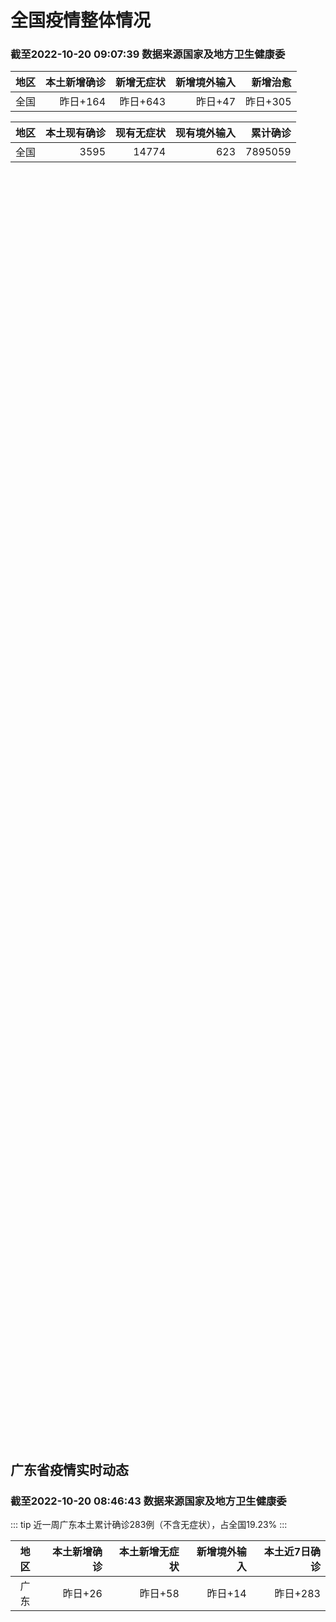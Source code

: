 
# 全国疫情整体情况
### 截至2022-10-20 09:07:39 数据来源国家及地方卫生健康委

|地区|本土新增确诊|新增无症状|新增境外输入|新增治愈|
|:--:|---:|---:|---:|---:|
|全国|昨日+164|昨日+643|昨日+47|昨日+305|

|地区|本土现有确诊|现有无症状|现有境外输入|累计确诊|
|:--:|---:|---:|---:|---:|
|全国|3595|14774|623|7895059|

<ChinaMap :dataList="dataList" :title="title"/>

<div id="chinaDayModify" style="width:100%;height:500px;margin-bottom:10px;"></div>
<div id="chinaAddHistoryData" style="width:100%;height:500px;margin-bottom:10px;"></div>
<div id="chinaNowHistoryData" style="width:100%;height:500px;margin-bottom:10px;"></div>
<div id="chinaTotalHistoryData" style="width:100%;height:500px;margin-bottom:10px;"></div>


## 广东省疫情实时动态
### 截至2022-10-20 08:46:43 数据来源国家及地方卫生健康委

::: tip 近一周广东本土累计确诊283例（不含无症状），占全国19.23%
:::

|地区|本土新增确诊|本土新增无症状|新增境外输入|本土近7日确诊|
|:--:|---:|---:|---:|---:|
|广东|昨日+26|昨日+58|昨日+14|昨日+283|

<div id="guangdongModify" style="width:100%;height:500px;margin-bottom:10px;"></div>
<div id="guangdongTotalHistory" style="width:100%;height:500px;margin-bottom:10px;"></div>
<div id="guangzhouModifyHistory" style="width:100%;height:500px;margin-bottom:10px;"></div>


<script>
import * as echarts from 'echarts'
export default {
  data(){
    return {
      title: '新增本土确诊',
      dataList: [{name: '台湾', value: 0, addList: []},{name: '香港', value: 0, addList: []},{name: '湖北', value: 0, addList: []},{name: '上海', value: 0, addList: []},{name: '吉林', value: 0, addList: []},{name: '广东', value: 26, addList: [{name: '深圳', num: 10},{name: '佛山', num: 8},{name: '广州', num: 6},{name: '东莞', num: 1},{name: '揭阳', num: 1},]},{name: '海南', value: 0, addList: []},{name: '四川', value: 4, addList: [{name: '广元', num: 4},]},{name: '福建', value: 1, addList: [{name: '龙岩', num: 1},]},{name: '北京', value: 14, addList: [{name: '朝阳', num: 6},{name: '未公布来源', num: 2},{name: '海淀', num: 2},{name: '西城', num: 1},]},{name: '内蒙古', value: 29, addList: [{name: '呼和浩特', num: 9},{name: '赤峰', num: 7},{name: '包头', num: 4},{name: '呼伦贝尔', num: 4},{name: '鄂尔多斯', num: 3},]},{name: '陕西', value: 25, addList: [{name: '汉中', num: 17},{name: '西安', num: 6},{name: '渭南', num: 1},{name: '咸阳', num: 1},]},{name: '浙江', value: 8, addList: [{name: '宁波', num: 6},{name: '台州', num: 2},]},{name: '黑龙江', value: 0, addList: []},{name: '河南', value: 7, addList: [{name: '郑州', num: 7},]},{name: '山东', value: 0, addList: []},{name: '云南', value: 2, addList: [{name: '德宏州', num: 2},]},{name: '江苏', value: 11, addList: [{name: '南京', num: 8},{name: '泰州', num: 1},{name: '南通', num: 1},{name: '连云港', num: 1},]},{name: '天津', value: 3, addList: [{name: '静海区', num: 3},]},{name: '广西', value: 1, addList: [{name: '南宁', num: 1},]},{name: '河北', value: 0, addList: []},{name: '辽宁', value: 1, addList: [{name: '抚顺', num: 1},]},{name: '新疆', value: 6, addList: [{name: '乌鲁木齐', num: 4},{name: '伊犁哈萨克自治州', num: 2},]},{name: '湖南', value: 7, addList: [{name: '怀化', num: 3},{name: '邵阳', num: 2},{name: '永州', num: 1},{name: '衡阳', num: 1},]},{name: '安徽', value: 0, addList: []},{name: '江西', value: 0, addList: []},{name: '西藏', value: 1, addList: [{name: '拉萨', num: 1},]},{name: '甘肃', value: 0, addList: []},{name: '重庆', value: 6, addList: [{name: '江津区', num: 5},{name: '巴南区', num: 1},]},{name: '贵州', value: 0, addList: []},{name: '山西', value: 12, addList: [{name: '大同', num: 5},{name: '运城', num: 3},{name: '临汾', num: 3},{name: '太原', num: 1},]},{name: '澳门', value: 0, addList: []},{name: '青海', value: 0, addList: []},{name: '宁夏', value: 0, addList: []},{name: '南海诸岛', value: 0, addList: []}]
    }
  },
  mounted () {
    this.chartChDay = echarts.init(document.getElementById("chinaDayModify"), "dark")
,this.chartChAdd = echarts.init(document.getElementById("chinaAddHistoryData"), "dark")
,this.chartChNow = echarts.init(document.getElementById("chinaNowHistoryData"), "dark")
,this.chartChTotal = echarts.init(document.getElementById("chinaTotalHistoryData"), "dark")
,this.chartGdMod = echarts.init(document.getElementById("guangdongModify"), "dark")
,this.chartGdTotal = echarts.init(document.getElementById("guangdongTotalHistory"), "dark")
,this.chartGzMod = echarts.init(document.getElementById("guangzhouModifyHistory"), "dark")


    const option_gd_mod = {
      title: {
        text: '广东疫情新增趋势（人）'
      },
      tooltip: {
        trigger: 'axis'
      },
      legend: {
        data: ['本土新增确诊', '本土新增无症状', '新增境外输入']
      },
      grid: {
        left: '3%',
        right: '4%',
        bottom: '3%',
        containLabel: true
      },
      toolbox: {
        feature: {
          saveAsImage: {}
        }
      },
      xAxis: {
        type: 'category',
        boundaryGap: false,
        data: ["08.22","08.23","08.24","08.25","08.26","08.27","08.28","08.29","08.30","08.31","09.01","09.02","09.03","09.04","09.05","09.06","09.07","09.08","09.09","09.10","09.11","09.12","09.13","09.14","09.15","09.16","09.17","09.18","09.19","09.20","09.21","09.22","09.23","09.24","09.25","09.26","09.27","09.28","09.29","09.30","10.01","10.02","10.03","10.04","10.05","10.06","10.07","10.08","10.09","10.10","10.11","10.12","10.13","10.14","10.15","10.16","10.17","10.18","10.19",]
      },
      yAxis: {
        type: 'value'
      },
      series: [
        {
          name: '本土新增确诊',
          type: 'line',
          stack: 'Total',
          smooth: true,
          data: [7,17,4,4,6,13,10,24,25,40,55,65,79,63,43,42,27,36,26,15,17,7,6,5,5,3,2,1,0,3,1,2,5,6,7,12,4,18,16,22,17,19,27,34,37,41,47,34,31,38,43,36,53,60,35,23,36,50,26,]
        },
        {
          name: '本土新增无症状',
          type: 'line',
          stack: 'Total',
          smooth: true,
          data: [1,5,2,4,2,4,3,12,21,34,41,40,24,26,17,18,12,28,6,10,11,4,3,4,1,1,1,2,1,2,2,4,0,0,5,5,2,5,15,21,10,24,16,24,27,34,27,21,24,25,11,17,21,29,29,38,61,48,58,]
        },
        {
          name: '新增境外输入',
          type: 'line',
          stack: 'Total',
          smooth: true,
          data: [17,13,16,18,15,19,12,11,10,13,16,17,18,16,16,19,6,16,23,19,21,12,11,8,10,15,7,11,15,12,13,14,15,12,19,14,15,21,15,11,29,11,19,18,19,27,10,14,27,27,14,17,15,24,18,18,11,12,14,]
        }
      ]
    };

    const option_gd_total = {
      title: {
        text: '广东疫情概览（人）'
      },
      tooltip: {
        trigger: 'axis'
      },
      legend: {
        data: ['累计确诊', '累计治愈']
      },
      grid: {
        left: '3%',
        right: '4%',
        bottom: '3%',
        containLabel: true
      },
      toolbox: {
        feature: {
          saveAsImage: {}
        }
      },
      xAxis: {
        type: 'category',
        boundaryGap: false,
        data: ["08.22","08.23","08.24","08.25","08.26","08.27","08.28","08.29","08.30","08.31","09.01","09.02","09.03","09.04","09.05","09.06","09.07","09.08","09.09","09.10","09.11","09.12","09.13","09.14","09.15","09.16","09.17","09.18","09.19","09.20","09.21","09.22","09.23","09.24","09.25","09.26","09.27","09.28","09.29","09.30","10.01","10.02","10.03","10.04","10.05","10.06","10.07","10.08","10.09","10.10","10.11","10.12","10.13","10.14","10.15","10.16","10.17","10.18","10.19",]
      },
      yAxis: {
        type: 'value'
      },
      series: [
        {
          name: '累计确诊',
          type: 'line',
          stack: 'Total',
          smooth: true,
          data: [8751,8781,8801,8822,8844,8879,8898,8933,8968,9021,9092,9174,9271,9350,9413,9474,9507,9559,9608,9642,9680,9699,9716,9729,9744,9762,9771,9783,9798,9813,9827,9843,9863,9881,9905,9931,9950,9991,10022,10055,10101,10131,10177,10229,10285,10353,10410,10458,10516,10581,10638,10691,10759,10843,10896,10947,10994,11056,11106,]
        },
        {
          name: '累计治愈',
          type: 'line',
          stack: 'Total',
          smooth: true,
          data: [8343,8367,8399,8430,8470,8507,8529,8561,8591,8620,8641,8671,8708,8725,8744,8775,8804,8831,8855,8888,8923,8959,9011,9075,9140,9140,9140,9140,9140,9140,9140,9529,9529,9529,9529,9529,9529,9529,9529,9529,9529,9529,9529,9529,9529,9877,9877,9877,9972,10007,10048,10091,10127,10127,10127,10178,10239,10298,10298,]
        }
      ]
    };

    const option_gz_mod = {
      title: {
        text: '广州疫情新增趋势（人）'
      },
      tooltip: {
        trigger: 'axis'
      },
      legend: {
        data: ['本土新增确诊', '本土新增无症状']
      },
      grid: {
        left: '3%',
        right: '4%',
        bottom: '3%',
        containLabel: true
      },
      toolbox: {
        feature: {
          saveAsImage: {}
        }
      },
      xAxis: {
        type: 'category',
        boundaryGap: false,
        data: ["0822","0823","0824","0825","0826","0827","0828","0829","0830","0831","0901","0902","0903","0904","0905","0906","0907","0908","0909","0910","0911","0912","0913","0914","0915","0916","0917","0918","0919","0920","0921","0922","0923","0924","0925","0926","0927","0928","0929","0930","1001","1002","1003","1004","1005","1006","1007","1008","1009","1010","1011","1012","1013","1014","1015","1016","1017","1018","1019",]
      },
      yAxis: {
        type: 'value'
      },
      series: [
        {
          name: '本土新增确诊',
          type: 'line',
          stack: 'Total',
          smooth: true,
          data: [0,2,0,0,0,1,1,0,5,5,3,7,4,8,5,6,3,2,0,0,0,0,0,0,0,0,1,0,0,0,0,1,4,5,2,2,0,1,1,2,0,5,10,12,14,21,17,18,5,13,6,10,25,23,20,3,16,22,6,]
        },
        {
          name: '本土新增无症状',
          type: 'line',
          stack: 'Total',
          smooth: true,
          data: [0,0,0,0,0,1,1,0,0,4,2,3,0,1,3,1,1,0,0,0,0,0,0,0,0,1,0,1,0,1,2,4,0,0,0,1,1,0,2,0,0,3,7,5,13,8,12,9,15,1,2,7,3,8,16,27,43,31,44,]
        }
      ]
    };

    const option_ch_day  = {
      series: [
        {
          type: 'treemap',
          data: [
            {
              name: '本土新增确诊昨日+164',
              value: 164,
            },
            {
              name: '新增无症状昨日+643',
              value: 643,
            },
            {
              name: '新增境外输入昨日+47',
              value: 47,
            },
            {
              name: '新增治愈昨日+305',
              value: 305,
            },
          ]
        }
      ]
    };

    const option_ch_add = {
      title: {
        text: '新增疫情整体走势'
      },
      tooltip: {
        trigger: 'axis'
      },
      legend: {
        data: ['本土确诊', '无症状感染', '新增境外输入']
      },
      grid: {
        left: '3%',
        right: '4%',
        bottom: '3%',
        containLabel: true
      },
      toolbox: {
        feature: {
          saveAsImage: {}
        }
      },
      xAxis: {
        type: 'category',
        boundaryGap: false,
        data: ["08.20","08.21","08.22","08.23","08.24","08.25","08.26","08.27","08.28","08.29","08.30","08.31","09.01","09.02","09.03","09.04","09.05","09.06","09.07","09.08","09.09","09.10","09.11","09.12","09.13","09.14","09.15","09.16","09.17","09.18","09.19","09.20","09.21","09.22","09.23","09.24","09.25","09.26","09.27","09.28","09.29","09.30","10.01","10.02","10.03","10.04","10.05","10.06","10.07","10.08","10.09","10.10","10.11","10.12","10.13","10.14","10.15","10.16","10.17","10.18","10.19",]
      },
      yAxis: {
        type: 'value'
      },
      series: [
        {
          name: '本土确诊',
          type: 'line',
          stack: 'Total',
          smooth: true,
          data: [553,360,308,380,345,262,250,259,301,349,349,307,318,440,314,303,264,323,241,259,239,179,164,188,196,126,102,76,106,92,104,123,114,121,129,159,235,173,119,106,97,106,116,189,250,223,183,216,447,441,373,427,374,322,249,291,174,182,208,204,164,]
        },
        {
          name: '无症状感染',
          type: 'line',
          stack: 'Total',
          smooth: true,
          data: [1628,1464,1440,1261,1289,1239,1106,1035,1255,1368,1326,1596,1567,1379,1359,1249,1235,1247,1093,1033,994,959,785,727,762,823,746,505,930,715,525,485,512,627,624,601,597,636,625,526,625,549,432,466,626,747,1005,1267,1301,1307,1566,1662,1386,1154,1010,900,668,534,587,630,643,]
        },
        {
          name: '新增境外输入',
          type: 'line',
          stack: 'Total',
          smooth: true,
          data: [49,67,74,33,45,50,50,48,51,33,43,61,55,62,70,46,46,57,39,42,51,55,62,54,41,41,59,64,48,55,48,43,51,54,59,58,60,72,75,64,59,66,63,51,57,50,46,72,54,62,61,64,43,50,64,70,70,63,42,43,47,]
        }
      ]
    };

    const option_ch_now = {
      title: {
        text: '现有疫情整体走势'
      },
      tooltip: {
        trigger: 'axis'
      },
      legend: {
        data: ['本土确诊', '无症状感染', '新增境外输入']
      },
      grid: {
        left: '3%',
        right: '4%',
        bottom: '3%',
        containLabel: true
      },
      toolbox: {
        feature: {
          saveAsImage: {}
        }
      },
      xAxis: {
        type: 'category',
        boundaryGap: false,
        data: ["08.20","08.21","08.22","08.23","08.24","08.25","08.26","08.27","08.28","08.29","08.30","08.31","09.01","09.02","09.03","09.04","09.05","09.06","09.07","09.08","09.09","09.10","09.11","09.12","09.13","09.14","09.15","09.16","09.17","09.18","09.19","09.20","09.21","09.22","09.23","09.24","09.25","09.26","09.27","09.28","09.29","09.30","10.01","10.02","10.03","10.04","10.05","10.06","10.07","10.08","10.09","10.10","10.11","10.12","10.13","10.14","10.15","10.16","10.17","10.18","10.19",]
      },
      yAxis: {
        type: 'value'
      },
      series: [
        {
          name: '本土确诊',
          type: 'line',
          stack: 'Total',
          smooth: true,
          data: [7749,7884,7679,7426,7132,7027,6660,6364,6101,5973,5834,5779,5658,5756,5636,5668,5670,5709,5713,5666,5575,5403,5083,4851,4714,4334,3681,3502,3293,3070,2881,2726,2606,2494,2477,2395,2404,2381,2378,2365,2359,2301,2314,2306,2341,2261,2263,2329,2666,2977,3240,3460,3637,3779,3824,3906,3854,3808,3777,3677,3595,]
        },
        {
          name: '无症状感染',
          type: 'line',
          stack: 'Total',
          smooth: true,
          data: [700,699,712,660,632,621,597,568,547,510,501,519,530,551,562,559,557,571,548,560,560,567,568,566,563,550,565,586,572,576,577,571,577,564,563,552,558,585,613,632,610,608,631,623,629,615,620,628,633,641,646,644,623,618,632,657,650,655,636,635,623,]
        },
        {
          name: '新增境外输入',
          type: 'line',
          stack: 'Total',
          smooth: true,
          data: [20038,20791,21414,21435,21470,21752,21618,21301,21326,21729,22052,22906,23471,23260,23287,23491,23860,24163,24009,23400,22660,22555,21919,21298,20832,20206,18729,18148,17756,17213,16241,14762,14010,13518,11627,11277,10573,10414,10373,10105,9829,9770,9618,8814,8449,8109,8069,8744,9419,10193,11206,11944,12805,13455,13998,14442,14606,14679,14750,14715,14774,]
        }
      ]
    };

    const option_ch_total = {
      title: {
        text: '累计疫情整体走势'
      },
      tooltip: {
        trigger: 'axis'
      },
      legend: {
        data: ['确诊(含港澳台)', '死亡(含港澳台)']
      },
      grid: {
        left: '3%',
        right: '4%',
        bottom: '3%',
        containLabel: true
      },
      toolbox: {
        feature: {
          saveAsImage: {}
        }
      },
      xAxis: {
        type: 'category',
        boundaryGap: false,
        data: ["08.20","08.21","08.22","08.23","08.24","08.25","08.26","08.27","08.28","08.29","08.30","08.31","09.01","09.02","09.03","09.04","09.05","09.06","09.07","09.08","09.09","09.10","09.11","09.12","09.13","09.14","09.15","09.16","09.17","09.18","09.19","09.20","09.21","09.22","09.23","09.24","09.25","09.26","09.27","09.28","09.29","09.30","10.01","10.02","10.03","10.04","10.05","10.06","10.07","10.08","10.09","10.10","10.11","10.12","10.13","10.14","10.15","10.16","10.17","10.18","10.19",]
      },
      yAxis: {
        type: 'value'
      },
      series: [
        {
          name: '确诊(含港澳台)',
          type: 'line',
          stack: 'Total',
          smooth: true,
          data: [5633111,5656972,5675269,5703179,5733500,5762559,5790726,5817871,5846327,5868458,5901615,5938060,5974028,6009747,6044288,6080405,6106096,6144277,6187141,6223835,6259551,6296680,6330038,6356783,6404975,6455788,6502479,6545234,6585920,6626392,6655661,6701113,6748819,6792066,6833790,6872895,6912675,6942179,6988610,7037863,7083359,7127469,7171159,7215114,7249310,7299603,7355347,7402656,7454504,7499946,7499946,7578751,7621171,7621171,7621171,7778306,7822739,7865269,7895059,7895059,7895059,]
        },
        {
          name: '死亡(含港澳台)',
          type: 'line',
          stack: 'Total',
          smooth: true,
          data: [24442,24471,24499,24525,24557,24603,24655,24699,24740,24766,24806,24836,24883,24927,24976,25019,25058,25088,25130,25171,25237,25275,25315,25354,25381,25428,25491,25553,25603,25671,25712,25744,25792,25868,26074,26132,26176,26244,26278,26330,26388,26446,26500,26568,26609,21422,26706,26769,26823,26823,26823,26823,26823,26823,26823,26823,26823,26823,26823,26823,26823,]
        }
      ]
    };

    this.chartGdMod.setOption(option_gd_mod);
    this.chartGdTotal.setOption(option_gd_total);
    this.chartGzMod.setOption(option_gz_mod);
    this.chartChDay.setOption(option_ch_day);
    this.chartChAdd.setOption(option_ch_add);
    this.chartChNow.setOption(option_ch_now);
    this.chartChTotal.setOption(option_ch_total);
  }
}
</script>

## 广东省各地区疫情情况

::: danger 168个中高风险地区
:::

|地区|本土新增确诊|本土新增无症状|本土近7日确诊|中高风险地区|
|:--:|---:|---:|---:|---:|
|深圳|+10|+5|+95|+106|
|佛山|+8|0|+41|+7|
|广州|+6|+44|+115|+42|
|揭阳|+1|+1|+1|0|
|东莞|+1|0|+12|+9|
|中山|0|+8|+9|+3|
|清远|0|0|+6|0|
|惠州|0|0|+2|+1|
|汕头|0|0|+1|0|
|珠海|0|0|+1|0|
|汕尾|0|0|0|0|
|阳江|0|0|0|0|
|茂名|0|0|0|0|
|梅州|0|0|0|0|
|肇庆|0|0|0|0|
|潮州|0|0|0|0|
|湛江|0|0|0|0|
|河源|0|0|0|0|
|云浮|0|0|0|0|
|江门|0|0|0|0|
|韶关|0|0|0|0|


## 广东疫情热点动态

  
### 10-20 10:39
::: tip 惠城20日发布通告：即日起全区全域恢复常态化疫情防控措施
南都讯 记者杨振华 10月20日，惠城区疫情防控工作领导小组办公室发布通告，目前，全区全域中高风险区已解除。10月19日，全区开展了全员核酸检测，截至目前，核酸结果已全出，均为阴性。为统筹做好疫情防控...

信息来源：南方都市报

[阅读全文](https://h5.baike.qq.com/mobile/landing.html?docid=20221020A01ZB600&isNews=1&adtag=wxjk.yqssc.yqdt)
:::

### 10-20 10:35
::: tip 广州通报花都疫情最新情况：目前上升趋势得到初步遏制
文/羊城晚报全媒体记者 林清清 通讯员 穗卫健宣10月20日，广州卫健委通报花都疫情最新情况：截至10月19日24时，本次疫情累计报告新冠病毒感染者238例。本次疫情病毒序列与国庆期间两例省外来穗病例...

信息来源：羊城派

[阅读全文](https://h5.baike.qq.com/mobile/landing.html?docid=20221020A01Y0S00&isNews=1&adtag=wxjk.yqssc.yqdt)
:::

### 10-20 10:32
::: tip 广州花都疫情初期聚集感染突出 目前上升趋势初步受控
中新网广州10月20日电 (记者 蔡敏婕)广东省卫生健康委员会20日通报该省新冠肺炎疫情情况，19日0时至24时，全省新增本土确诊病例26例，涉及广州、深圳、佛山、东莞、揭阳；新增本土无症状感染者58...

信息来源：中国新闻网

[阅读全文](https://h5.baike.qq.com/mobile/landing.html?docid=20221020A01X0O00&isNews=1&adtag=wxjk.yqssc.yqdt)
:::

### 10-20 09:54
::: tip 广州荔湾：20日开展全区全员核酸检测工作
文/羊城晚报全媒体记者 曾潇广州市荔湾区发布通告称，2022年10月20日（本周四）在全区范围内启动全员核酸检测工作。全文如下：关于荔湾区10月20日开展第二轮全区全员核酸检测工作的通告广大居民朋友：...

信息来源：羊城派

[阅读全文](https://h5.baike.qq.com/mobile/landing.html?docid=20221020A01IUW00&isNews=1&adtag=wxjk.yqssc.yqdt)
:::

### 10-20 09:39
::: tip 广州市越秀区10月20日开展全员核酸检测
据“广州越秀发布”消息：全区广大居民朋友们：因疫情防控需要，根据统一安排，我区定于10月20日对全区18个街道户籍人口、外来人员开展新一轮全员核酸检测工作。现就有关事项通知如下：一、检测对象全区18个...

信息来源：南方都市报

[阅读全文](https://h5.baike.qq.com/mobile/landing.html?docid=20221020A01E8100&isNews=1&adtag=wxjk.yqssc.yqdt)
:::

### 10-20 09:24
::: tip 广东新增本土确诊病例26例、本土无症状感染者58例
据广东卫健委网站消息，10月19日0-24时，广东全省新增本土确诊病例26例(广州6例，深圳10例，佛山8例，东莞1例，揭阳1例)；新增本土无症状感染者58例(广州44例，深圳5例，中山8例，揭阳1例...

信息来源：北京青年报官网

[阅读全文](https://h5.baike.qq.com/mobile/landing.html?docid=20221020A019IS00&isNews=1&adtag=wxjk.yqssc.yqdt)
:::

### 10-20 09:15
::: tip 最新！南山发布2条通告
根据疫情防控工作需要，为切实保障人民群众生命安全和身体健康，经南山区新型冠状病毒肺炎疫情防控指挥部研究决定，对南山街道部分区域采取疫情防控临时管控措施。



将南山区桂庙路-南新路-南园村北边线-前...

深圳大件事

[阅读全文](https://mp.weixin.qq.com/s?__biz=MzA4NTczOTMzMQ==&mid=2651391048&idx=2&sn=12c80b56bc8893850162d5a709030494&chksm=842ef664b3597f72095104b440a4e5181860fb03d3f8df7bfb6eaa4b59cce15ae515f9d2a693&mpshare=1&scene=1&srcid=1020f9PTnNWHuZxJ5A8VmEkd&sharer_sharetime=1666235287486&sharer_shareid=d35647f873619e01ec6c2f6ddaa3a96d&version=4.0.19.6020&platform=win#rd)
:::

### 10-20 09:01
::: tip 深圳10月19日新增10例确诊病例和5例无症状感染者，详情公布
深圳卫健委通报，10月19日0-24时，深圳新增15例阳性病例。10例诊断为新冠肺炎确诊病例，5例诊断为新冠病毒无症状感染者。其中，在集中隔离观察人员中发现9例，在居家隔离医学观察人员中发现6例。新增...

信息来源：界面新闻

[阅读全文](https://h5.baike.qq.com/mobile/landing.html?docid=20221020A011UI00&isNews=1&adtag=wxjk.yqssc.yqdt)
:::

### 10-20 08:45
::: tip 广东10月19日新增本土确诊病例26例、本土无症状感染者58例
广东卫健委通报，10月19日0-24时，全省新增本土确诊病例26例（广州6例，深圳10例，佛山8例，东莞1例，揭阳1例）；新增本土无症状感染者58例（广州44例，深圳5例，中山8例，揭阳1例）。全省新...

信息来源：界面新闻

[阅读全文](https://h5.baike.qq.com/mobile/landing.html?docid=20221020A00YA700&isNews=1&adtag=wxjk.yqssc.yqdt)
:::

### 10-20 08:44
::: tip 广东昨日新增本土确诊病例26例、本土无症状感染者58例
【广东昨日新增本土确诊病例26例、本土无症状感染者58例】财联社10月20日电，19日0-24时，广东全省新增本土确诊病例26例（广州6例，深圳10例，佛山8例，东莞1例，揭阳1例）；新增本土无症状感...

信息来源：财联社

[阅读全文](https://h5.baike.qq.com/mobile/landing.html?docid=20221020A00YAZ00&isNews=1&adtag=wxjk.yqssc.yqdt)
:::


